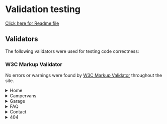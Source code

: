 # Validation testing

[Click here for Readme file](/README.md#user-story-testing)

## Validators

The following validators were used for testing code correctness:
### W3C Markup Validator 

No errors or warnings were found by [W3C Markup Validator](https://validator.w3.org/)  throughout the site.
<details>
    <summary>Home</summary>
    <img src="readme/docs/validation/validation-html-index.jpg">
</details>
<details>
    <summary>Campervans</summary>
    <img src="readme/docs/validation/validation-html-campervans.jpg">
</details>
<details>
    <summary>Garage</summary>
    <img src="readme/docs/validation/validation-html-garage.jpg">
</details>
<details>
    <summary>FAQ</summary>
    <img src="readme/docs/validation/validation-html-faq.jpg">
</details>
<details>
    <summary>Contact</summary>
    <img src="readme/docs/validation/validation-html-contact.jpg">
</details>
<details>
    <summary>404</summary>
    <img src="readme/docs/validation/validation-html-404.jpg">
</details>